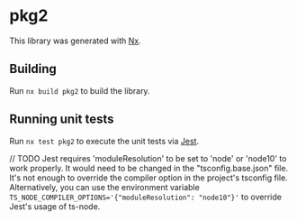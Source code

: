 # pkg2

This library was generated with [Nx](https://nx.dev).

## Building

Run `nx build pkg2` to build the library.

## Running unit tests

Run `nx test pkg2` to execute the unit tests via [Jest](https://jestjs.io).

// TODO
Jest requires 'moduleResolution' to be set to 'node' or 'node10' to work properly. It would need to be changed in the "tsconfig.base.json" file. It's not enough to override the compiler option in the project's tsconfig file.
Alternatively, you can use the environment variable `TS_NODE_COMPILER_OPTIONS='{"moduleResolution": "node10"}'` to override Jest's usage of ts-node.
